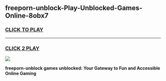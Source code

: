 
## freeporn-unblock-Play-Unblocked-Games-Online-8obx7
<h3>
<a href="https://premium76.site?title=freeporn-unblock&ref=25A">CLICK TO PLAY</a></h3>
<hr>

<h3>
<a href="https://premium76.site?title=freeporn-unblock&ref=25A">CLICK 2 PLAY</a>
  
</h3>

<a href="https://premium76.site?title=freeporn-unblock&ref=25A"><img src="https://clearcache.store/games.png"></a>


**freeporn-unblock games unblocked: Your Gateway to Fun and Accessible Online Gaming**
